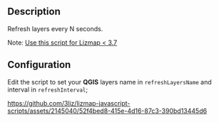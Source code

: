## Description

Refresh layers every N seconds.

Note: [Use this script for Lizmap < 3.7](https://github.com/3liz/lizmap-javascript-scripts/blob/3b20f9302b746239b2ff4e85c8f684961ae55842/library/misc/refresh_layers_every_n_seconds/refresh_layers_every_n_seconds.js)

## Configuration

Edit the script to set your **QGIS** layers name in `refreshLayersName` and interval in `refreshInterval`;

https://github.com/3liz/lizmap-javascript-scripts/assets/2145040/52f4bed8-415e-4d16-87c3-390bd13445d6
